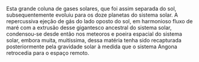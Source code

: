 ﻿Esta grande coluna de gases solares, que foi assim separada do sol, subsequentemente evoluiu para os doze planetas do sistema solar. A repercussiva ejeção de gás do lado oposto do sol, em harmonioso fluxo de maré com a extrusão desse gigantesco ancestral do sistema solar, condensou-se desde então nos meteoros e poeira espacial do sistema solar, embora muita, muitíssima, dessa matéria tenha sido recapturada posteriormente pela gravidade solar à medida que o sistema Angona retrocedia para o espaço remoto.